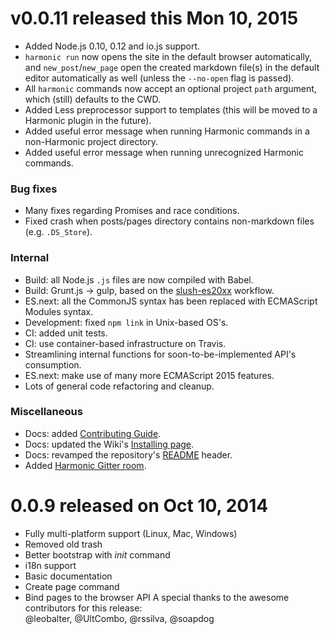# v0.0.11 released this Mon 10, 2015
- Added Node.js 0.10, 0.12 and io.js support.
- `harmonic run` now opens the site in the default browser automatically, and `new_post`/`new_page` open the created markdown file(s) in the default editor automatically as well (unless the `--no-open` flag is passed).
- All `harmonic` commands now accept an optional project `path` argument, which (still) defaults to the CWD.
- Added Less preprocessor support to templates (this will be moved to a Harmonic plugin in the future).
- Added useful error message when running Harmonic commands in a non-Harmonic project directory.
- Added useful error message when running unrecognized Harmonic commands.

### Bug fixes
- Many fixes regarding Promises and race conditions.
- Fixed crash when posts/pages directory contains non-markdown files (e.g. `.DS_Store`).

### Internal
- Build: all Node.js `.js` files are now compiled with Babel.
- Build: Grunt.js -> gulp, based on the [slush-es20xx](https://github.com/es6rocks/slush-es20xx) workflow.
- ES.next: all the CommonJS syntax has been replaced with ECMAScript Modules syntax.
- Development: fixed `npm link` in Unix-based OS's.
- CI: added unit tests.
- CI: use container-based infrastructure on Travis.
- Streamlining internal functions for soon-to-be-implemented API's consumption.
- ES.next: make use of many more ECMAScript 2015 features.
- Lots of general code refactoring and cleanup.

### Miscellaneous
- Docs: added [Contributing Guide](https://github.com/es6rocks/harmonic/blob/master/CONTRIBUTING.md).
- Docs: updated the Wiki's [Installing page](https://github.com/es6rocks/harmonic/wiki/Installing).
- Docs: revamped the repository's [README](https://github.com/es6rocks/harmonic#the-next-static-site-generator) header.
- Added [Harmonic Gitter room](https://gitter.im/es6rocks/harmonic).


# 0.0.9 released on Oct 10, 2014
- Fully multi-platform support (Linux, Mac, Windows)
- Removed old trash
- Better bootstrap with _init_ command
- i18n support
- Basic documentation
- Create page command
- Bind pages to the browser API
A special thanks to the awesome contributors for this release:  
@leobalter, @UltCombo, @rssilva, @soapdog
